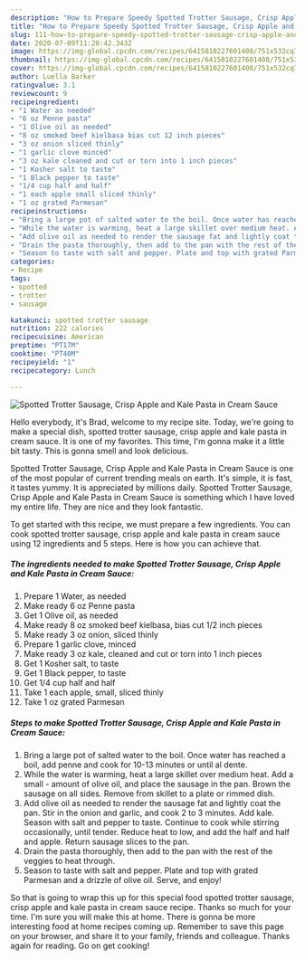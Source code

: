 ```yaml
---
description: "How to Prepare Speedy Spotted Trotter Sausage, Crisp Apple and Kale Pasta in Cream Sauce"
title: "How to Prepare Speedy Spotted Trotter Sausage, Crisp Apple and Kale Pasta in Cream Sauce"
slug: 111-how-to-prepare-speedy-spotted-trotter-sausage-crisp-apple-and-kale-pasta-in-cream-sauce
date: 2020-07-09T11:20:42.343Z
image: https://img-global.cpcdn.com/recipes/6415810227601408/751x532cq70/spotted-trotter-sausage-crisp-apple-and-kale-pasta-in-cream-sauce-recipe-main-photo.jpg
thumbnail: https://img-global.cpcdn.com/recipes/6415810227601408/751x532cq70/spotted-trotter-sausage-crisp-apple-and-kale-pasta-in-cream-sauce-recipe-main-photo.jpg
cover: https://img-global.cpcdn.com/recipes/6415810227601408/751x532cq70/spotted-trotter-sausage-crisp-apple-and-kale-pasta-in-cream-sauce-recipe-main-photo.jpg
author: Luella Barker
ratingvalue: 3.1
reviewcount: 9
recipeingredient:
- "1 Water as needed"
- "6 oz Penne pasta"
- "1 Olive oil as needed"
- "8 oz smoked beef kielbasa bias cut 12 inch pieces"
- "3 oz onion sliced thinly"
- "1 garlic clove minced"
- "3 oz kale cleaned and cut or torn into 1 inch pieces"
- "1 Kosher salt to taste"
- "1 Black pepper to taste"
- "1/4 cup half and half"
- "1 each apple small sliced thinly"
- "1 oz grated Parmesan"
recipeinstructions:
- "Bring a large pot of salted water to the boil. Once water has reached a boil, add penne and cook for 10-13 minutes or until al dente."
- "While the water is warming, heat a large skillet over medium heat. Add a small amount of olive oil, and place the sausage in the pan. Brown the sausage on all sides. Remove from skillet to a plate or rimmed dish."
- "Add olive oil as needed to render the sausage fat and lightly coat the pan. Stir in the onion and garlic, and cook 2 to 3 minutes. Add kale. Season with salt and pepper to taste. Continue to cook while stirring occasionally, until tender. Reduce heat to low, and add the half and half and apple. Return sausage slices to the pan."
- "Drain the pasta thoroughly, then add to the pan with the rest of the veggies to heat through."
- "Season to taste with salt and pepper. Plate and top with grated Parmesan and a drizzle of olive oil. Serve, and enjoy!"
categories:
- Recipe
tags:
- spotted
- trotter
- sausage

katakunci: spotted trotter sausage 
nutrition: 222 calories
recipecuisine: American
preptime: "PT17M"
cooktime: "PT40M"
recipeyield: "1"
recipecategory: Lunch

---
```



![Spotted Trotter Sausage, Crisp Apple and Kale Pasta in Cream Sauce](https://img-global.cpcdn.com/recipes/6415810227601408/751x532cq70/spotted-trotter-sausage-crisp-apple-and-kale-pasta-in-cream-sauce-recipe-main-photo.jpg)

Hello everybody, it's Brad, welcome to my recipe site. Today, we're going to make a special dish, spotted trotter sausage, crisp apple and kale pasta in cream sauce. It is one of my favorites. This time, I'm gonna make it a little bit tasty. This is gonna smell and look delicious.



Spotted Trotter Sausage, Crisp Apple and Kale Pasta in Cream Sauce is one of the most popular of current trending meals on earth. It's simple, it is fast, it tastes yummy. It is appreciated by millions daily. Spotted Trotter Sausage, Crisp Apple and Kale Pasta in Cream Sauce is something which I have loved my entire life. They are nice and they look fantastic.


To get started with this recipe, we must prepare a few ingredients. You can cook spotted trotter sausage, crisp apple and kale pasta in cream sauce using 12 ingredients and 5 steps. Here is how you can achieve that.

##### The ingredients needed to make Spotted Trotter Sausage, Crisp Apple and Kale Pasta in Cream Sauce:

1. Prepare 1 Water, as needed
1. Make ready 6 oz Penne pasta
1. Get 1 Olive oil, as needed
1. Make ready 8 oz smoked beef kielbasa, bias cut 1/2 inch pieces
1. Make ready 3 oz onion, sliced thinly
1. Prepare 1 garlic clove, minced
1. Make ready 3 oz kale, cleaned and cut or torn into 1 inch pieces
1. Get 1 Kosher salt, to taste
1. Get 1 Black pepper, to taste
1. Get 1/4 cup half and half
1. Take 1 each apple, small, sliced thinly
1. Take 1 oz grated Parmesan




##### Steps to make Spotted Trotter Sausage, Crisp Apple and Kale Pasta in Cream Sauce:

1. Bring a large pot of salted water to the boil. Once water has reached a boil, add penne and cook for 10-13 minutes or until al dente.
1. While the water is warming, heat a large skillet over medium heat. Add a small - amount of olive oil, and place the sausage in the pan. Brown the sausage on all sides. Remove from skillet to a plate or rimmed dish.
1. Add olive oil as needed to render the sausage fat and lightly coat the pan. Stir in the onion and garlic, and cook 2 to 3 minutes. Add kale. Season with salt and pepper to taste. Continue to cook while stirring occasionally, until tender. Reduce heat to low, and add the half and half and apple. Return sausage slices to the pan.
1. Drain the pasta thoroughly, then add to the pan with the rest of the veggies to heat through.
1. Season to taste with salt and pepper. Plate and top with grated Parmesan and a drizzle of olive oil. Serve, and enjoy!




So that is going to wrap this up for this special food spotted trotter sausage, crisp apple and kale pasta in cream sauce recipe. Thanks so much for your time. I'm sure you will make this at home. There is gonna be more interesting food at home recipes coming up. Remember to save this page on your browser, and share it to your family, friends and colleague. Thanks again for reading. Go on get cooking!

